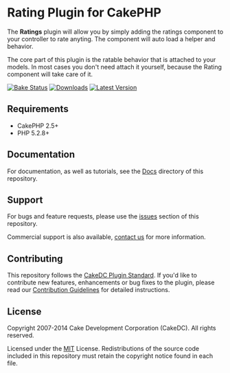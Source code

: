 Rating Plugin for CakePHP
=========================

The **Ratings** plugin will allow you by simply adding the ratings component to your controller to rate anyting. The component will auto load a helper and behavior.

The core part of this plugin is the ratable behavior that is attached to your models. In most cases you don't need attach it yourself, because the Rating component will take care of it.

[![Bake Status](https://secure.travis-ci.org/CakeDC/ratings.png?branch=master)](http://travis-ci.org/CakeDC/ratings)
[![Downloads](https://poser.pugx.org/CakeDC/ratings/d/total.png)](https://packagist.org/packages/CakeDC/ratings)
[![Latest Version](https://poser.pugx.org/CakeDC/ratings/v/stable.png)](https://packagist.org/packages/CakeDC/ratings)

Requirements
------------

* CakePHP 2.5+
* PHP 5.2.8+

Documentation
-------------

For documentation, as well as tutorials, see the [Docs](Docs/Home.md) directory of this repository.

Support
-------

For bugs and feature requests, please use the [issues](https://github.com/CakeDC/ratings/issues) section of this repository.

Commercial support is also available, [contact us](http://cakedc.com/contact) for more information.

Contributing
------------

This repository follows the [CakeDC Plugin Standard](http://cakedc.com/plugin-standard). If you'd like to contribute new features, enhancements or bug fixes to the plugin, please read our [Contribution Guidelines](http://cakedc.com/contribution-guidelines) for detailed instructions.

License
-------

Copyright 2007-2014 Cake Development Corporation (CakeDC). All rights reserved.

Licensed under the [MIT](http://www.opensource.org/licenses/mit-license.php) License. Redistributions of the source code included in this repository must retain the copyright notice found in each file.